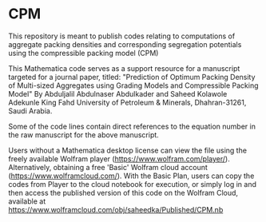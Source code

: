 # CPM
This repository is meant to publish codes relating to computations of aggregate packing densities and corresponding segregation potentials using the compressible packing model (CPM)

This Mathematica code serves as a support resource for a manuscript targeted for a journal paper, titled: 
"Prediction of Optimum Packing Density of Multi-sized Aggregates using Grading Models and Compressible Packing Model"
By 
Abduljalil Abdulnaser Abdulkader and Saheed Kolawole Adekunle
King Fahd University of Petroleum & Minerals, Dhahran-31261, Saudi Arabia.

Some of the code lines contain direct references to the equation number in the raw manuscript for the above manuscript.

Users without a Mathematica desktop license can view the file using the freely available Wolfram player (https://www.wolfram.com/player/).
Alternatively, obtaining a free 'Basic' Wolfram cloud account (https://www.wolframcloud.com/).
With the Basic Plan, users can copy the codes from Player to the cloud notebook for execution, or simply log in and then
access the published version of this code on the Wolfram Cloud, available at https://www.wolframcloud.com/obj/saheedka/Published/CPM.nb
